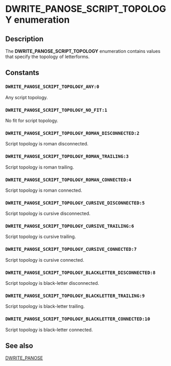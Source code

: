 # DWRITE_PANOSE_SCRIPT_TOPOLOGY enumeration

## Description

The **DWRITE_PANOSE_SCRIPT_TOPOLOGY** enumeration contains values that specify the topology of letterforms.

## Constants

### `DWRITE_PANOSE_SCRIPT_TOPOLOGY_ANY:0`

Any script topology.

### `DWRITE_PANOSE_SCRIPT_TOPOLOGY_NO_FIT:1`

No fit for script topology.

### `DWRITE_PANOSE_SCRIPT_TOPOLOGY_ROMAN_DISCONNECTED:2`

Script topology is roman disconnected.

### `DWRITE_PANOSE_SCRIPT_TOPOLOGY_ROMAN_TRAILING:3`

Script topology is roman trailing.

### `DWRITE_PANOSE_SCRIPT_TOPOLOGY_ROMAN_CONNECTED:4`

Script topology is roman connected.

### `DWRITE_PANOSE_SCRIPT_TOPOLOGY_CURSIVE_DISCONNECTED:5`

Script topology is cursive disconnected.

### `DWRITE_PANOSE_SCRIPT_TOPOLOGY_CURSIVE_TRAILING:6`

Script topology is cursive trailing.

### `DWRITE_PANOSE_SCRIPT_TOPOLOGY_CURSIVE_CONNECTED:7`

Script topology is cursive connected.

### `DWRITE_PANOSE_SCRIPT_TOPOLOGY_BLACKLETTER_DISCONNECTED:8`

Script topology is black-letter disconnected.

### `DWRITE_PANOSE_SCRIPT_TOPOLOGY_BLACKLETTER_TRAILING:9`

Script topology is black-letter trailing.

### `DWRITE_PANOSE_SCRIPT_TOPOLOGY_BLACKLETTER_CONNECTED:10`

Script topology is black-letter connected.

## See also

[DWRITE_PANOSE](https://learn.microsoft.com/windows/win32/api/dwrite_1/ns-dwrite_1-dwrite_panose)